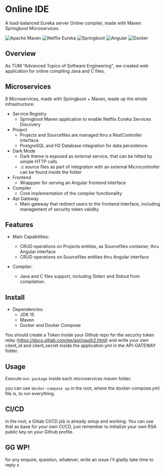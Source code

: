 # Online IDE

A load-balanced Eureka server Online compiler, made with Maven Springboot Microservices.

![Apache Maven](https://img.shields.io/badge/Apache%20Maven-brightgreen)
![Netflix Eureka](https://img.shields.io/badge/Netflix%20Eureka-red)
![Springboot](https://img.shields.io/badge/Springboot-orange)
![Angular](https://img.shields.io/badge/Angular-blue)
![Docker](https://img.shields.io/badge/Docker-informational)

## Overview

As TUM "Advanced Topics of Software Engineering", we created web application for online compiling Java and C files. 

## Microservices 

6 Microservices, made with Springboot + Maven, made up the whole infrastructure:

- Service Registry
	* Springboot Maven application to enable Netflix Eureka Services Discovery
- Project
	* Projects and Sourcefiles are managed thru a RestController interface.
	* PostgreSQL and H2 Database integration for data persistence.
- Dark Mode
	* Dark theme is exposed as external service, that can be hitted by simple HTTP calls.
	* .c source files as part of integration with an external Microcontroller can be found inside the folder
- Frontend
	* Wrappper for serving an Angular frontend interface
- Compiler
	* Core implementation of the compiler functionality
- Api Gateway
	* Main gateway that redirect users to the frontend interface, including management of security token validity 


## Features
- Main Capabilities:
	* CRUD operations on Projects entities, as Sourcefiles container, thru Angular interface
	* CRUD operations on Sourcefiles entities thru Angular interface

- Compiler: 
	* Java and C files support, including Stderr and Stdout from compilation.

## Install

- Dependencies:
    * JDK 15
    * Maven
    * Docker and Docker Compose 

You should create a Token inside your Github repo for the security token relay (https://docs.gitlab.com/ee/api/oauth2.html)
and write your own client_id and client_secret inside the application.yml in the API-GATEWAY folder.

## Usage

Execute ``mvn package`` inside each microservices maven folder.

you can use ``docker-compose up`` in the root, where the docker-compose.yml file is, to run everything.

## CI/CD

in the root, a Gitlab CI/CD job is already setup and working.
You can use that as base for your own CI/CD, just remember to initialize your own RSA public key on your Github profile.

## GG WP! 

for any enquire, question, whatever, write an issue i'll gladly take time to reply x
